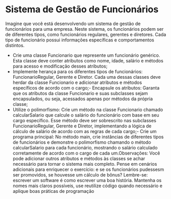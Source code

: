 # Sistema de Gestão de Funcionários


Imagine que você está desenvolvendo um sistema de gestão de funcionários para uma empresa. Neste sistema, os funcionários podem ser de diferentes tipos, como funcionários regulares, gerentes e diretores. Cada tipo de funcionário possui informações específicas e comportamentos distintos.

- Crie uma classe Funcionario que represente um funcionário genérico. Esta classe deve conter atributos como nome, idade, salário e métodos para acesso e modificação desses atributos;
- Implemente herança para os diferentes tipos de funcionários: FuncionarioRegular, Gerente e Diretor. Cada uma dessas classes deve herdar da classe Funcionario e adicionar atributos e métodos específicos de acordo com o cargo;- Encapsule os atributos: Garanta que os atributos da classe Funcionario e suas subclasses sejam encapsulados, ou seja, acessados apenas por métodos da própria classe;
- Utilize o polimorfismo: Crie um método na classe Funcionario chamado calcularSalario que calcule o salário do funcionário com base em seu cargo específico. Esse método deve ser sobrescrito nas subclasses FuncionarioRegular, Gerente e Diretor, implementando a lógica de cálculo de salário de acordo com as regras de cada cargo;- Crie um programa principal: No método main, crie instâncias de diferentes tipos de funcionários e demonstre o polimorfismo chamando o método calcularSalario para cada funcionário, mostrando o salário calculado corretamente de acordo com o cargo de cada um.Observações:
Você pode adicionar outros atributos e métodos às classes se achar necessário para tornar o sistema mais completo.
Pense em cenários adicionais para enriquecer o exercício: e se os funcionários pudessesm ser promovidos, se houvesse um cálculo de bônus?
Lembre-se: escrever um software é como escrever uma boa história. Mantenha os nomes mais claros possíveis, use reutilize código quando necessário e aplique boas práticas de programação